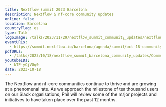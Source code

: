 ```yaml
---
title: Nextflow Summit 2023 Barcelona
description: Nextflow & nf-core community updates
online: false
location: Barcelona
countryFlag: es
type: Talk
logoImage: /talks/2023/11/29/nextflow_summit_community_updates/nextflow_summit_2023_darkbg.svg
eventURLs:
  - https://summit.nextflow.io/barcelona/agenda/summit/oct-18-community-updates/
pdfURLs:
  - /talks/2023/10/18/nextflow_summit_barcelona_community_updates/Community_Updates.pdf
youtubeIDs:
  - kTP-yCjVGq0
date: 2023-10-18
---
```


The Nextflow and nf-core communities continue to thrive and are growing at a phenomenal rate. As we approach the milestone of ten thousand users on our Slack organisations, Phil will review some of the major projects and initiatives to have taken place over the past 12 months.
